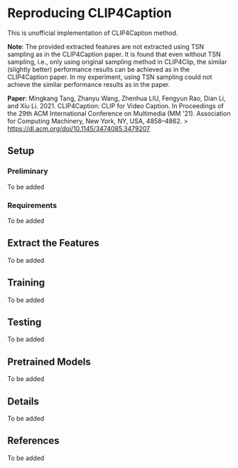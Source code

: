 # Reproducing CLIP4Caption
This is unofficial implementation of CLIP4Caption method.

**Note**: The provided extracted features are not extracted using TSN sampling as in the CLIP4Caption paper. It is found that even without TSN sampling, i.e., only using original sampling method in CLIP4Clip, the similar (slightly better) performance results can be achieved as in the CLIP4Caption paper. In my experiment, using TSN sampling could not achieve the similar performance results as in the paper.

**Paper**: Mingkang Tang, Zhanyu Wang, Zhenhua LIU, Fengyun Rao, Dian Li, and Xiu Li. 2021. CLIP4Caption: CLIP for Video Caption. In Proceedings of the 29th ACM International Conference on Multimedia (MM '21). Association for Computing Machinery, New York, NY, USA, 4858–4862. > https://dl.acm.org/doi/10.1145/3474085.3479207

## Setup
### Preliminary
To be added

### Requirements
To be added

## Extract the Features
To be added

## Training
To be added

## Testing
To be added

## Pretrained Models
To be added

## Details
To be added

## References
To be added

